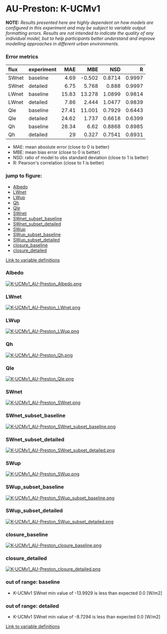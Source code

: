 # AU-Preston: K-UCMv1

**NOTE:** *Results presented here are highly dependent on how models are configured in this experiment and may be subject to variable output formatting errors. Results are not intended to indicate the quality of any individual model, but to help participants better understand and improve modelling approaches in different urban environments.*

### Error metrics

| flux   | experiment   |   MAE |    MBE |    NSD |      R |
|:-------|:-------------|------:|-------:|-------:|-------:|
| SWnet  | baseline     |  4.69 | -0.502 | 0.8714 | 0.9997 |
| SWnet  | detailed     |  6.75 |  5.768 | 0.888  | 0.9997 |
| LWnet  | baseline     | 15.83 | 13.278 | 1.0899 | 0.9814 |
| LWnet  | detailed     |  7.86 |  2.444 | 1.0477 | 0.9839 |
| Qle    | baseline     | 27.41 | 11.001 | 0.7929 | 0.6443 |
| Qle    | detailed     | 24.62 |  1.737 | 0.6618 | 0.6399 |
| Qh     | baseline     | 28.34 |  6.62  | 0.8868 | 0.8985 |
| Qh     | detailed     | 29    |  0.327 | 0.7541 | 0.8931 |

 - MAE: mean absolute error (close to 0 is better)
 - MBE: mean bias error (close to 0 is better)
 - NSD: ratio of model to obs standard deviation (close to 1 is better)
 - R: Pearson's correlation (close to 1 is better)

### jump to figure:
 - [Albedo](#albedo)
 - [LWnet](#lwnet)
 - [LWup](#lwup)
 - [Qh](#qh)
 - [Qle](#qle)
 - [SWnet](#swnet)
 - [SWnet_subset_baseline](#swnet_subset_baseline)
 - [SWnet_subset_detailed](#swnet_subset_detailed)
 - [SWup](#swup)
 - [SWup_subset_baseline](#swup_subset_baseline)
 - [SWup_subset_detailed](#swup_subset_detailed)
 - [closure_baseline](#closure_baseline)
 - [closure_detailed](#closure_detailed)

[Link to variable definitions](../modelattrs/variable_definitions.md)

### <a name="albedo"></a>Albedo
[![K-UCMv1_AU-Preston_Albedo.png](K-UCMv1_AU-Preston_Albedo.png)](K-UCMv1_AU-Preston_Albedo.png)

### <a name="lwnet"></a>LWnet
[![K-UCMv1_AU-Preston_LWnet.png](K-UCMv1_AU-Preston_LWnet.png)](K-UCMv1_AU-Preston_LWnet.png)

### <a name="lwup"></a>LWup
[![K-UCMv1_AU-Preston_LWup.png](K-UCMv1_AU-Preston_LWup.png)](K-UCMv1_AU-Preston_LWup.png)

### <a name="qh"></a>Qh
[![K-UCMv1_AU-Preston_Qh.png](K-UCMv1_AU-Preston_Qh.png)](K-UCMv1_AU-Preston_Qh.png)

### <a name="qle"></a>Qle
[![K-UCMv1_AU-Preston_Qle.png](K-UCMv1_AU-Preston_Qle.png)](K-UCMv1_AU-Preston_Qle.png)

### <a name="swnet"></a>SWnet
[![K-UCMv1_AU-Preston_SWnet.png](K-UCMv1_AU-Preston_SWnet.png)](K-UCMv1_AU-Preston_SWnet.png)

### <a name="swnet_subset_baseline"></a>SWnet_subset_baseline
[![K-UCMv1_AU-Preston_SWnet_subset_baseline.png](K-UCMv1_AU-Preston_SWnet_subset_baseline.png)](K-UCMv1_AU-Preston_SWnet_subset_baseline.png)

### <a name="swnet_subset_detailed"></a>SWnet_subset_detailed
[![K-UCMv1_AU-Preston_SWnet_subset_detailed.png](K-UCMv1_AU-Preston_SWnet_subset_detailed.png)](K-UCMv1_AU-Preston_SWnet_subset_detailed.png)

### <a name="swup"></a>SWup
[![K-UCMv1_AU-Preston_SWup.png](K-UCMv1_AU-Preston_SWup.png)](K-UCMv1_AU-Preston_SWup.png)

### <a name="swup_subset_baseline"></a>SWup_subset_baseline
[![K-UCMv1_AU-Preston_SWup_subset_baseline.png](K-UCMv1_AU-Preston_SWup_subset_baseline.png)](K-UCMv1_AU-Preston_SWup_subset_baseline.png)

### <a name="swup_subset_detailed"></a>SWup_subset_detailed
[![K-UCMv1_AU-Preston_SWup_subset_detailed.png](K-UCMv1_AU-Preston_SWup_subset_detailed.png)](K-UCMv1_AU-Preston_SWup_subset_detailed.png)

### <a name="closure_baseline"></a>closure_baseline
[![K-UCMv1_AU-Preston_closure_baseline.png](K-UCMv1_AU-Preston_closure_baseline.png)](K-UCMv1_AU-Preston_closure_baseline.png)

### <a name="closure_detailed"></a>closure_detailed
[![K-UCMv1_AU-Preston_closure_detailed.png](K-UCMv1_AU-Preston_closure_detailed.png)](K-UCMv1_AU-Preston_closure_detailed.png)

### out of range: baseline

 - K-UCMv1 SWnet min value of -13.9929 is less than expected 0.0 [W/m2]

### out of range: detailed

 - K-UCMv1 SWnet min value of -8.7294 is less than expected 0.0 [W/m2]


[Link to variable definitions](../modelattrs/variable_definitions.md)


